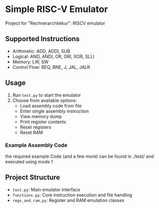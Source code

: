 # Simple RISC-V Emulator

Project for "Rechnerarchitekur": RISCV emulator

## Supported Instructions

- Arithmetic: ADD, ADDI, SUB
- Logical: AND, ANDI, OR, ORI, XOR, SLLI
- Memory: LW, SW
- Control Flow: BEQ, BNE, J, JAL, JALR

## Usage

1. Run `test.py` to start the emulator
2. Choose from available options:
   - Load assembly code from file
   - Enter single assembly instruction
   - View memory dump
   - Print register contents
   - Reset registers
   - Reset RAM

### Example Assembly Code

the required example Code (and a few more) can be found in ./test/ and executed using mode 1

## Project Structure

- `test.py`: Main emulator interface
- `functions.py`: Core instruction execution and file handling
- `regs_and_ram.py`: Register and RAM emulation classes
